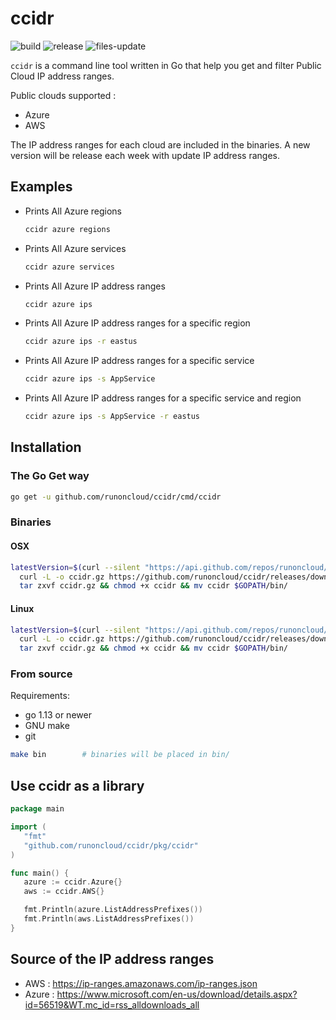 # ccidr
![build](https://github.com/runoncloud/ccidr/workflows/build/badge.svg?branch=master)
![release](https://github.com/runoncloud/ccidr/workflows/release/badge.svg)
![files-update](https://github.com/runoncloud/ccidr/workflows/files-update/badge.svg)

`ccidr` is a command line tool written in Go that help you get and filter Public Cloud IP address ranges.

Public clouds supported : 

- Azure
- AWS

The IP address ranges for each cloud are included in the binaries. A new version will be release each week with update IP address ranges.

## Examples

- Prints All Azure regions
  ```bash
  ccidr azure regions
  ```
  
- Prints All Azure services
  ```bash
  ccidr azure services
  ```

- Prints All Azure IP address ranges
  ```bash
  ccidr azure ips
  ```

- Prints All Azure IP address ranges for a specific region
  ```bash
  ccidr azure ips -r eastus
  ```

- Prints All Azure IP address ranges for a specific service
  ```bash
  ccidr azure ips -s AppService
  ```

- Prints All Azure IP address ranges for a specific service and region
  ```bash
  ccidr azure ips -s AppService -r eastus
  ```
## Installation

### The Go Get way
 ```bash
 go get -u github.com/runoncloud/ccidr/cmd/ccidr
 ```
### Binaries
 
#### OSX
 ```bash
 latestVersion=$(curl --silent "https://api.github.com/repos/runoncloud/ccidr/releases/latest" | jq -r .tag_name) && \
   curl -L -o ccidr.gz https://github.com/runoncloud/ccidr/releases/download/$latestVersion/ccidr_darwin_amd64.tar.gz && \
   tar zxvf ccidr.gz && chmod +x ccidr && mv ccidr $GOPATH/bin/
 ```
 
#### Linux
 ```bash
 latestVersion=$(curl --silent "https://api.github.com/repos/runoncloud/ccidr/releases/latest" | jq -r .tag_name) &&
   curl -L -o ccidr.gz https://github.com/runoncloud/ccidr/releases/download/$latestVersion/ccidr_linux_amd64.tar.gz && \
   tar zxvf ccidr.gz && chmod +x ccidr && mv ccidr $GOPATH/bin/
 ```

### From source

Requirements:
 - go 1.13 or newer
 - GNU make
 - git
 
 ```bash
 make bin        # binaries will be placed in bin/
 ```

## Use ccidr as a library
 ```go
package main

import (
	"fmt"
	"github.com/runoncloud/ccidr/pkg/ccidr"
)

func main() {
	azure := ccidr.Azure{}
	aws := ccidr.AWS{}

	fmt.Println(azure.ListAddressPrefixes())
	fmt.Println(aws.ListAddressPrefixes())
}
 ```

## Source of the IP address ranges

- AWS : https://ip-ranges.amazonaws.com/ip-ranges.json
- Azure : https://www.microsoft.com/en-us/download/details.aspx?id=56519&WT.mc_id=rss_alldownloads_all

